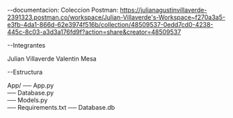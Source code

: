 --documentacion:
Coleccion Postman: https://julianagustinvillaverde-2391323.postman.co/workspace/Julian-Villaverde's-Workspace~f270a3a5-e3fb-4da1-866d-62e3974f516b/collection/48509537-0edd7cd0-4238-445c-8c03-a3d3a176fd9f?action=share&creator=48509537

--Integrantes

Julian Villaverde
Valentin Mesa



--Estructura

App/
── App.py            
── Database.py      
── Models.py        
── Requirements.txt 
── Database.db      

